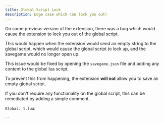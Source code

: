 ```yaml
---
title: Global Script Lock
description: Edge case which can lock you out!
---
```


On some previous version of the extension, there was a bug which would cause the extension to lock you out of the global script.

This would happen when the extension would send an empty string to the global script, which would cause the global script to lock up, and the savegame would no longer open up.

This issue would be fixed by opening the `savegame.json` file and adding any content to the global lua script.

To prevent this from happening, the extension **will not** allow you to save an empty global script.

If you don't require any functionality on the global script, this can be remediated by adding a simple comment.

`Global.-1.lua`:
```lua
--
```